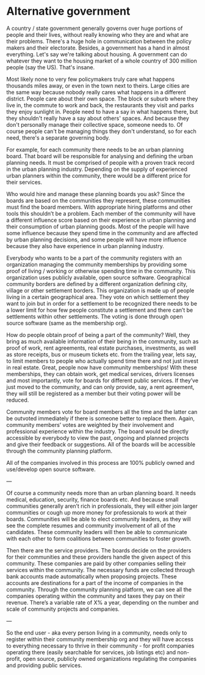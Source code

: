 # Alternative government

A country / state government generally governs over huge portions of people and their lives, without really knowing who they are and what are their problems. There's a huge hole in communication between the policy makers and their electorate. Besides, a government has a hand in almost everything. Let's say we're talking about housing. A government can do whatever they want to the housing market of a whole country of 300 million people (say the US). That's insane.

Most likely none to very few policymakers truly care what happens thousands miles away, or even in the town next to theirs. Large cities are the same way because nobody really cares what happens in a different district. People care about their own space. The block or suburb where they live in, the commute to work and back, the restaurants they visit and parks they enjoy sunlight in. People need to have a say in what happens there, but they shouldn't really have a say about others' spaces. And because they don't personally manage their collective space, someone needs to. Of course people can't be managing things they don't understand, so for each need, there's a separate governing body.

For example, for each community there needs to be an urban planning board. That board will be responsible for analysing and defining the urban planning needs. It must be comprised of people with a proven track record in the urban planning industry. Depending on the supply of experienced urban planners within the community, there would be a different price for their services.

Who would hire and manage these planning boards you ask? Since the boards are based on the communities they represent, these communities must find the board members. With appropriate hiring platforms and other tools this shouldn’t be a problem. Each member of the community will have a different influence score based on their experience in urban planning and their consumption of urban planning goods. Most of the people will have some influence because they spend time in the community and are affected by urban planning decisions, and some people will have more influence because they also have experience in urban planning industry. 

Everybody who wants to be a part of the community registers with an organization managing the community memberships by providing some proof of living / working or otherwise spending time in the community. This organization uses publicly available, open source software. Geographical community borders are defined by a different organization defining city, village or other settlement borders. This organization is made up of people living in a certain geographical area. They vote on which settlement they want to join but in order for a settlement to be recognized there needs to be a lower limit for how few people constitute a settlement and there can’t be settlements within other settlements. The voting is done through open source software (same as the membership org).

How do people obtain proof of being a part of the community? Well, they bring as much available information of their being in the community, such as proof of work, rent agreements, real estate purchases, investments, as well as store receipts, bus or museum tickets etc. from the trailing year, lets say, to limit members to people who actually spend time there and not just invest in real estate. Great, people now have community memberships! With these memberships, they can obtain work, get medical services, drivers licenses and most importantly, vote for boards for different public services. If they’ve just moved to the community, and can only provide, say, a rent agreement, they will still be registered as a member but their voting power will be reduced.

Community members vote for board members all the time and the latter can be outvoted immediately if there is someone better to replace them. Again, community members’ votes are weighted by their involvement and professional experience within the industry. The board would be directly accessible by everybody to view the past, ongoing and planned projects and give their feedback or suggestions. All of the boards will be accessible through the community planning platform.

All of the companies involved in this process are 100% publicly owned and use/develop open source software.

—

Of course a community needs more than an urban planning board. It needs medical, education, security, finance boards etc. And because small communities generally aren’t rich in professionals, they will either join larger communities or cough up more money for professionals to work at their boards. Communities will be able to elect community leaders, as they will see the complete resumes and community involvement of all of the candidates. These community leaders will then be able to communicate with each other to form coalitions between communities to foster growth.

Then there are the service providers. The boards decide on the providers for their communities and these providers handle the given aspect of this community. These companies are paid by other companies selling their services within the community. The necessary funds are collected through bank accounts made automatically when proposing projects. These accounts are destinations for a part of the income of companies in the community. Through the community planning platform, we can see all the companies operating within the community and taxes they pay on their revenue. There’s a variable rate of X% a year, depending on the number and scale of community projects and companies.

—

So the end user - aka every person living in a community, needs only to register within their community membership org and they will have access to everything necessary to thrive in their community - for profit companies operating there (easily searchable for services, job listings etc) and non-profit, open source, publicly owned organizations regulating the companies and providing public services.